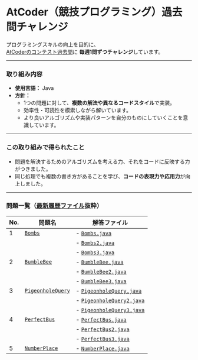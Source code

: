 # AtCoder（競技プログラミング）過去問チャレンジ


プログラミングスキルの向上を目的に、   
[AtCoderのコンテスト過去問](https://atcoder.jp/contests/archive)に **毎週1問ずつチャレンジ**しています。

---

### 取り組み内容

- **使用言語：** Java  
- **方針：**  
  - 1つの問題に対して、**複数の解法や異なるコードスタイル**で実装。
  - 効率性・可読性を模索しながら解いています。
  - より良いアルゴリズムや実装パターンを自分のものにしていくことを意識しています。


---

### この取り組みで得られたこと

- 問題を解決するためのアルゴリズムを考える力、それをコードに反映する力がつきました。
- 同じ処理でも複数の書き方があることを学び、**コードの表現力や応用力**が向上しました。  

---

### 問題一覧（[最新履歴ファイル]()抜粋）

| No. | 問題名     | 解答ファイル               |
|-----|------------|----------------------------|
| 1   | [`Bombs`](https://atcoder.jp/contests/abc295/tasks/abc295_b) | - [`Bombs.java`](https://github.com/nao-qp/Javawork/blob/main/JavaWork/src/work01/Bombs.java)
|     |            | - [`Bombs2.java`](https://github.com/nao-qp/Javawork/blob/main/JavaWork/src/work01/Bombs2.java)|
|     |            | - [`Bombs3.java`](https://github.com/nao-qp/Javawork/blob/main/JavaWork/src/work01/Bombs3.java)|
| 2   | [`BumbleBee`](https://atcoder.jp/contests/abc022/tasks/abc022_b) | - [`BumbleBee.java`](https://github.com/nao-qp/Javawork/blob/main/JavaWork/src/work01/BumbleBee.java)
|     |            | - [`BumbleBee2.java`](https://github.com/nao-qp/Javawork/blob/main/JavaWork/src/work01/BumbleBee2.java)|
|     |            | - [`BumbleBee3.java`](https://github.com/nao-qp/Javawork/blob/main/JavaWork/src/work01/BumbleBee3.java)|
| 3   | [`PigeonholeQuery`](https://atcoder.jp/contests/abc391/tasks/abc391_c) | - [`PigeonholeQuery.java`](https://github.com/nao-qp/Javawork/blob/main/JavaWork/src/work01/PigeonholeQuery.java)
|     |            | - [`PigeonholeQuery2.java`](https://github.com/nao-qp/Javawork/blob/main/JavaWork/src/work01/PigeonholeQuery2.java)|
|     |            | - [`PigeonholeQuery3.java`](https://github.com/nao-qp/Javawork/blob/main/JavaWork/src/work01/PigeonholeQuery3.java)|
| 4   | [`PerfectBus`](https://atcoder.jp/contests/abc339/tasks/abc339_c) | - [`PerfectBus.java`](https://github.com/nao-qp/Javawork/blob/main/JavaWork/src/work01/PerfectBus.java)
|     |            | - [`PerfectBus2.java`](https://github.com/nao-qp/Javawork/blob/main/JavaWork/src/work01/PerfectBus2.java)|
|     |            | - [`PerfectBus3.java`](https://github.com/nao-qp/Javawork/blob/main/JavaWork/src/work01/PerfectBus3.java)|
| 5   | [`NumberPlace`](https://atcoder.jp/contests/abc327/tasks/abc327_c) | - [`NumberPlace.java`](https://github.com/nao-qp/Javawork/blob/main/JavaWork/src/work01/NumberPlace.java)

